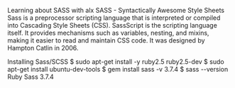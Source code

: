 Learning about SASS with alx
SASS - Syntactically Awesome Style Sheets
Sass is a preprocessor scripting language that is interpreted or compiled into Cascading Style Sheets (CSS). SassScript is the scripting language itself. It provides mechanisms such as variables, nesting, and mixins, making it easier to read and maintain CSS code.
It was designed by Hampton Catlin in 2006.

Installing Sass/SCSS
$ sudo apt-get install -y ruby2.5 ruby2.5-dev
$ sudo apt-get install ubuntu-dev-tools
$ gem install sass -v 3.7.4
$ sass --version
Ruby Sass 3.7.4
